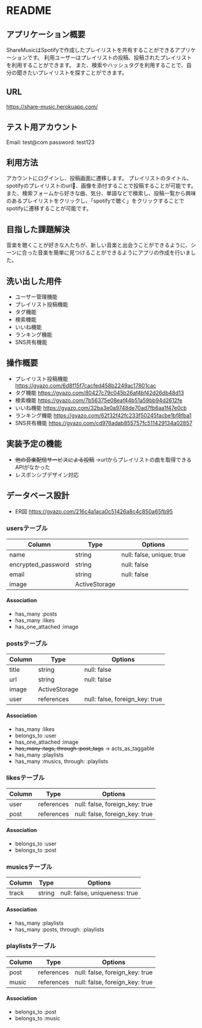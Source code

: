 # README

## アプリケーション概要
ShareMusicはSpotifyで作成したプレイリストを共有することができるアプリケーションです。
利用ユーザーはプレイリストの投稿、投稿されたプレイリストを利用することができます。
また、検索やハッシュタグを利用することで、自分の聞きたいプレイリストを探すことができます。

## URL
https://share-music.herokuapp.com/

## テスト用アカウント
Email: test@com
password: test123

## 利用方法
アカウントにログインし、投稿画面に遷移します。
プレイリストのタイトル、spotifyのプレイリストのurl、画像を添付することで投稿することが可能です。
また、検索フォームから好きな曲、気分、単語などで検索し、投稿一覧から興味のあるプレイリストをクリックし、「spotifyで聴く」をクリックすることでspotifyに遷移することが可能です。

## 目指した課題解決
音楽を聴くことが好きな人たちが、新しい音楽と出会うことができるように、シーンに合った音楽を簡単に見つけることができるようにアプリの作成を行いました。

## 洗い出した用件
- ユーザー管理機能
- プレイリスト投稿機能
- タグ機能
- 検索機能
- いいね機能
- ランキング機能
- SNS共有機能

## 操作概要
- プレイリスト投稿機能
https://gyazo.com/6d8f15f7cacfed458b2249ac17801cac
- タグ機能
https://gyazo.com/80427c79c045b26af4bf42d26db48d13
- 検索機能
https://gyazo.com/7b56375e08eaf44b51a59bb94d2612fe
- いいね機能
https://gyazo.com/32ba3e0a9748de70ad7fb6aa1f47e0cb
- ランキング機能
https://gyazo.com/62f32f42fc233f50245facbe1bf8fba1
- SNS共有機能
https://gyazo.com/cd976adab855757fc511429134a02857

## 実装予定の機能
- ~~他の音楽配信サービスによる投稿~~
 →urlからプレイリストの曲を取得できるAPIがなかった
- レスポンシブデザイン対応


## データベース設計
- ER図
https://gyazo.com/216c4a1aca0c51426a8c4c850a65fb95

### usersテーブル
| Column             | Type          | Options                   | 
| ------------------ | ------------- | ------------------------- | 
| name               | string        | null: false, unique: true | 
| encrypted_password | string        | null: false               | 
| email              | string        | null: false               | 
| image              | ActiveStorage |                           | 

#### Association
- has_many :posts
- has_many :likes
- has_one_attached :image

### postsテーブル
| Column | Type          | Options                        | 
| ------ | ------------- | ------------------------------ | 
| title  | string        | null: false                    | 
| url    | string        | null: false                    | 
| image  | ActiveStorage |                                | 
| user   | references    | null: false, foreign_key: true | 

#### Association
- has_many :likes
- belongs_to :user
- has_one_attached :image
- ~~has_many :tags, through :post_tags~~ → acts_as_taggable 
- has_many :playlists
- has_many :musics, through: :playlists

### likesテーブル
| Column | Type       | Options                        | 
| ------ | ---------- | ------------------------------ | 
| user   | references | null: false, foreign_key: true | 
| post   | references | null: false, foreign_key: true | 

#### Association
- belongs_to :user
- belongs_to :post

### musicsテーブル
| Column | Type       | Options                        | 
| ------ | ---------- | ------------------------------ | 
| track  | string     | null: false, uniqueness: true  | 

#### Association
- has_many :playlists
- has_many :posts, through: :playlists

### playlistsテーブル
| Column | Type       | Options                        | 
| ------ | ---------- | ------------------------------ | 
| post   | references | null: false, foreign_key: true | 
| music  | references | null: false, foreign_key: true | 

#### Association
- belongs_to :post
- belongs_to :music